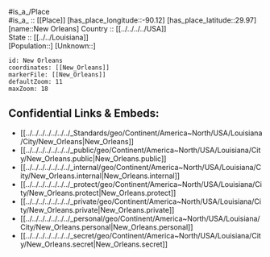 ﻿---
location: [29.97,-90.12] 
mapzoom: [7,12] 
mapmarker: city 
type: City
tags:
- geo/City


SpocWebEntityId: 32879
isDeleted: false
confidential: public

---
#is_a_/Place  
#is_a_ :: [[Place]] 
[has_place_longitude::-90.12] 
[has_place_latitude::29.97] 
[name::New Orleans] 
Country :: [[../../../../USA]]  
State :: [[../../Louisiana]]  
[Population::] 
[Unknown::] 


```leaflet
id: New Orleans
coordinates: [[New_Orleans]] 
markerFile: [[New_Orleans]] 
defaultZoom: 11 
maxZoom: 18
```


## Confidential Links & Embeds: 
- [[../../../../../../../_Standards/geo/Continent/America~North/USA/Louisiana/City/New_Orleans|New_Orleans]] 
- [[../../../../../../../_public/geo/Continent/America~North/USA/Louisiana/City/New_Orleans.public|New_Orleans.public]] 
- [[../../../../../../../_internal/geo/Continent/America~North/USA/Louisiana/City/New_Orleans.internal|New_Orleans.internal]] 
- [[../../../../../../../_protect/geo/Continent/America~North/USA/Louisiana/City/New_Orleans.protect|New_Orleans.protect]] 
- [[../../../../../../../_private/geo/Continent/America~North/USA/Louisiana/City/New_Orleans.private|New_Orleans.private]] 
- [[../../../../../../../_personal/geo/Continent/America~North/USA/Louisiana/City/New_Orleans.personal|New_Orleans.personal]] 
- [[../../../../../../../_secret/geo/Continent/America~North/USA/Louisiana/City/New_Orleans.secret|New_Orleans.secret]] 
